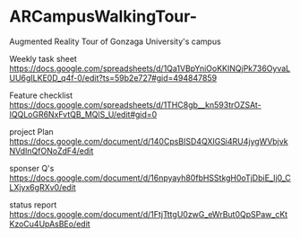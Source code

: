 # ARCampusWalkingTour-
Augmented Reality Tour of Gonzaga University's campus

Weekly task sheet <br />
https://docs.google.com/spreadsheets/d/1Qa1VBpYniOoKKINQjPk736OyvaLUU6gILKE0D_q4f-0/edit?ts=59b2e727#gid=494847859 <br />

Feature checklist <br />
https://docs.google.com/spreadsheets/d/1THC8gb__kn593trOZSAt-IQQLoGR6NxFvtQB_MQlS_U/edit#gid=0 <br />

project Plan <br />
https://docs.google.com/document/d/140CpsBISD4QXIGSi4RU4jygWVbjvkNVdInQfONoZdF4/edit <br />

sponser Q's <br />
https://docs.google.com/document/d/16npyayh80fbHSStkgH0oTjDbiE_Ij0_CLXjyx6gRXv0/edit <br /> 

status report <br />
https://docs.google.com/document/d/1FtjTttgU0zwG_eWrBut0QpSPaw_cKtKzoCu4UpAsBEo/edit <br />


